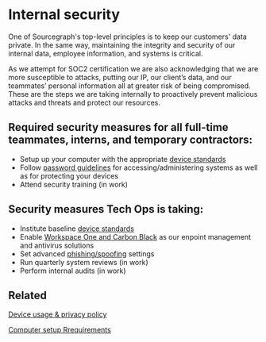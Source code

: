 # Internal security

One of Sourcegraph's top-level principles is to keep our customers' data private. In the same way, maintaining the integrity and security of our internal data, employee information, and systems is critical.

As we attempt for SOC2 certification we are also acknowledging that we are more susceptible to attacks, putting our IP, our client’s data, and our teammates’ personal information all at greater risk of being compromised. These are the steps we are taking internally to proactively prevent malicious attacks and threats and protect our resources.

## Required security measures for all full-time teammates, interns, and temporary contractors:

- Setup up your computer with the appropriate [device standards](../internal-security/computer-standards.md)
- Follow [password guidelines](../internal-security/passwords.md) for accessing/administering systems as well as for protecting your devices
- Attend security training (in work)

## Security measures Tech Ops is taking:

- Institute baseline [device standards](../internal-security/computer-standards.md)
- Enable [Workspace One and Carbon Black](../../tools/endpoint-antivirus.md) as our enpoint management and antivirus solutions
- Set advanced [phishing/spoofing](../internal-security/phishing-spoofing.md) settings
- Run quarterly system reviews (in work)
- Perform internal audits (in work)

## Related

[Device usage & privacy policy](../team_device_usage_privacy.md)

[Computer setup Rrequirements](../../tools/computer-setup.md)
